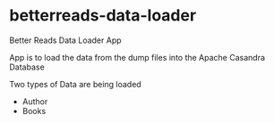 # betterreads-data-loader
Better Reads Data Loader App

App is to load the data from the dump files into the Apache Casandra Database

Two types of Data are being loaded 
  - Author
  - Books
